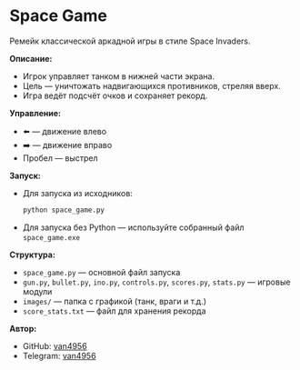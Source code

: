 # Space Game

Ремейк классической аркадной игры в стиле Space Invaders.

**Описание:**
- Игрок управляет танком в нижней части экрана.
- Цель — уничтожать надвигающихся противников, стреляя вверх.
- Игра ведёт подсчёт очков и сохраняет рекорд.

**Управление:**
- ⬅️ — движение влево
- ➡️ — движение вправо
- Пробел — выстрел

**Запуск:**
- Для запуска из исходников:
  ```sh
  python space_game.py
  ```
- Для запуска без Python — используйте собранный файл `space_game.exe`


**Структура:**
- `space_game.py` — основной файл запуска
- `gun.py`, `bullet.py`, `ino.py`, `controls.py`, `scores.py`, `stats.py` — игровые модули
- `images/` — папка с графикой (танк, враги и т.д.)
- `score_stats.txt` — файл для хранения рекорда


**Автор:**  
- GitHub: [van4956](https://github.com/van4956)  
- Telegram: [van4956](https://t.me/van4956)  
